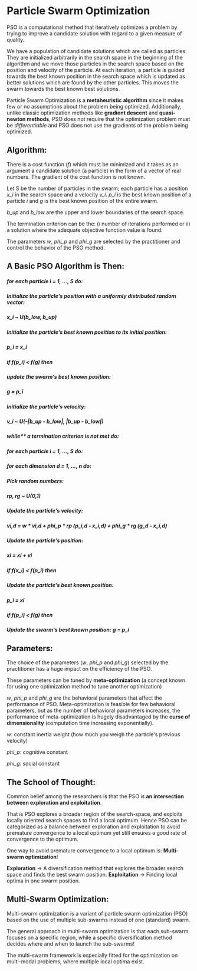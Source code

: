 # Particle Swarm Optimization

PSO is a computational method that iteratively optimizes a problem by trying to improve a candidate solution
with regard to a given measure of quality.

We have a population of candidate solutions which are called as particles. They are initialized arbitrarily
in the search space in the beginning of the algorithm and we move those particles in the search space based on the position and velocity of the particle.
At each iteration, a particle is guided towards the best known position in the search space which is updated as
better solutions which are found by the other particles. This moves the swarm towards the best known best solutions.

Particle Swarm Optimization is a **metaheuristic algorithm** since it makes few or no assumptions about the problem
being optimized.
Additionally, unlike classic optimization methods like **gradient descent** and **quasi-newton methods**, PSO does not require that the optimization problem must be *differentiable* and PSO does not use the gradients of the problem being optimized.


## Algorithm:

There is a cost function (*f*) which must be minimized and it takes as an argument a candidate solution (a particle) in the form of a vector of real numbers. The gradient of the cost function is not known.

Let S be the number of particles in the swarm; each particle has a position *x_i* in the search space and a velocity *v_i*. *p_i* is the best known position of a particle *i* and *g* is the best known position of the entire swarm.

*b_up* and *b_low* are the upper and lower boundaries of the search space.

The termination criterion can be the:
i) number of iterations performed or
ii) a solution where the adequate objective function value is found.

The parameters *w*, *phi_p* and *phi_g* are selected by the practitioner and control the behavior of the PSO method.


## A Basic PSO Algorithm is Then:

##### **for** each particle *i* = 1, ..., *S* **do**:

#####     Initialize the particle's position with a uniformly distributed random vector:
#####     *x_i* ~ U(*b_low*, *b_up*)
#####     Initialize the particle's best known position to its initial position:
#####     *p_i* = *x_i*
#####     **if** *f(p_i)* < *f(g)* **then**
#####         update the swarm's best known  position:
#####         *g* = *p_i*
#####     Initialize the particle's velocity:
#####     *v_i* ~ U(-|*b_up* - *b_low*|, |*b_up* - *b_low*|)
##### while** a termination criterion is not met **do**:
#####     **for** each particle *i* = 1, ..., *S* **do**:
#####         **for** each dimension *d* = 1, ..., *n* **do**:
#####         Pick random numbers:
#####         *rp*, *rg* ~ U(0,1)
#####         Update the particle's velocity:
#####         *vi,d* = *w* * *vi,d* + *phi_p* * *rp* (*p_i,d* - *x_i,d*) + *phi_g* * *rg* (*g_d* - *x_i,d*)
#####     Update the particle's position:
#####     *xi* = *xi* + *vi*
#####     **if** *f(x_i)* < *f(p_i)* **then**
#####         Update the particle's best known position:
#####         *p_i* = *xi*
#####         **if** *f(p_i)* < *f(g)* **then**
#####             Update the swarm's best known position: *g* = *p_i*


## Parameters:

The choice of the parameters (*w*, *phi_p* and *phi_g*) selected by the practitioner has a huge impact on the efficiency of the PSO.

These parameters can be tuned by **meta-optimization** (a concept known for using one optimization method to tune another optimization)

*w*, *phi_p* and *phi_g* are the behavioral parameters that affect the performance of PSO. Meta-optimization is feasible for few behavioral parameters, but as the number of behavioral parameters  increases, the performance of meta-optimization is hugely disadvantaged by the **curse of dimensionality** (computation time increasing exponentially).

*w*: constant inertia weight (how much you weigh the particle's previous velocity)

*phi_p*: cognitive constant

*phi_g*: social constant


## The School of Thought:

Common belief among the researchers is that the PSO is **an intersection between exploration and exploitation**.

That is PSO explores a broader region of the search-space, and exploits locally oriented search spaces to find a local optimum. Hence PSO can be categorized as a balance between exploration and exploitation to avoid premature convergence to a local optimum yet still ensures a good rate of convergence to the optimum.

One way to avoid premature convergence to a local optimum is:
**Multi-swarm optimization**!

**Exploration** -> A diversification method that explores the broader search space and finds the best swarm position.
**Exploitation** -> Finding local optima in one swarm position.


## Multi-Swarm Optimization:

Multi-swarm optimization is a variant of particle swarm optimization (PSO) based on the use of multiple sub-swarms instead of one (standard) swarm.

The general approach in multi-swarm optimization is that each sub-swarm focuses on a specific region,
while a specific diversification method decides where and when to launch the sub-swarms!

The multi-swarm framework is especially fitted for the optimization on multi-modal problems, where multiple local optima exist.

